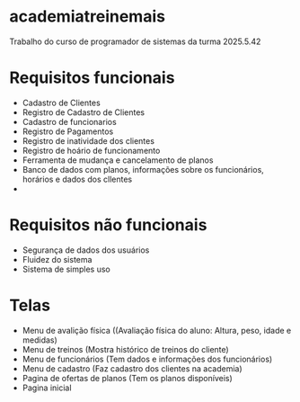 # academiatreinemais
Trabalho do curso de programador de sistemas da turma 2025.5.42

# Requisitos funcionais
- Cadastro de Clientes
- Registro de Cadastro de Clientes 
- Cadastro de funcionarios
- Registro de Pagamentos
- Registro de inatividade dos clientes
- Registro de hoário de funcionamento
- Ferramenta de mudança e cancelamento de planos
- Banco de dados com planos, informações sobre os funcionários, horários e dados dos cllentes 
- 
# Requisitos não funcionais
- Segurança de dados dos usuários
- Fluidez do sistema
- Sistema de simples uso

# Telas
- Menu de avalição física ((Avaliação física do aluno: Altura, peso, idade e medidas) 
- Menu de treinos (Mostra histórico de treinos do cliente)
- Menu de funcionários (Tem dados e informações dos funcionários)
- Menu de cadastro (Faz cadastro dos clientes na academia)
- Pagina de ofertas de planos (Tem os planos disponíveis)
- Pagina inicial
